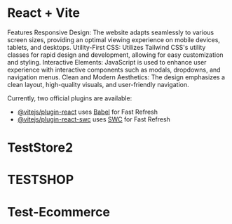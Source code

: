 # React + Vite

Features
Responsive Design: The website adapts seamlessly to various screen sizes, providing an optimal viewing experience on mobile devices, tablets, and desktops.
Utility-First CSS: Utilizes Tailwind CSS's utility classes for rapid design and development, allowing for easy customization and styling.
Interactive Elements: JavaScript is used to enhance user experience with interactive components such as modals, dropdowns, and navigation menus.
Clean and Modern Aesthetics: The design emphasizes a clean layout, high-quality visuals, and user-friendly navigation.

Currently, two official plugins are available:

- [@vitejs/plugin-react](https://github.com/vitejs/vite-plugin-react/blob/main/packages/plugin-react/README.md) uses [Babel](https://babeljs.io/) for Fast Refresh
- [@vitejs/plugin-react-swc](https://github.com/vitejs/vite-plugin-react-swc) uses [SWC](https://swc.rs/) for Fast Refresh
# TestStore2
# TESTSHOP
# Test-Ecommerce
